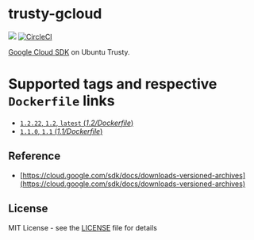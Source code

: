 # trusty-gcloud
[![](https://images.microbadger.com/badges/image/peterevans/trusty-gcloud.svg)](https://microbadger.com/images/peterevans/trusty-gcloud)
[![CircleCI](https://circleci.com/gh/peter-evans/trusty-gcloud/tree/master.svg?style=svg)](https://circleci.com/gh/peter-evans/trusty-gcloud/tree/master)

[Google Cloud SDK](https://cloud.google.com/sdk/) on Ubuntu Trusty.

# Supported tags and respective `Dockerfile` links

- [`1.2.22`, `1.2`, `latest`  (*1.2/Dockerfile*)](https://github.com/peter-evans/trusty-gcloud/tree/master)
- [`1.1.0`, `1.1`  (*1.1/Dockerfile*)](https://github.com/peter-evans/trusty-gcloud/tree/master/archive/1.1)

## Reference

- [https://cloud.google.com/sdk/docs/downloads-versioned-archives](https://cloud.google.com/sdk/docs/downloads-versioned-archives)

## License

MIT License - see the [LICENSE](LICENSE) file for details